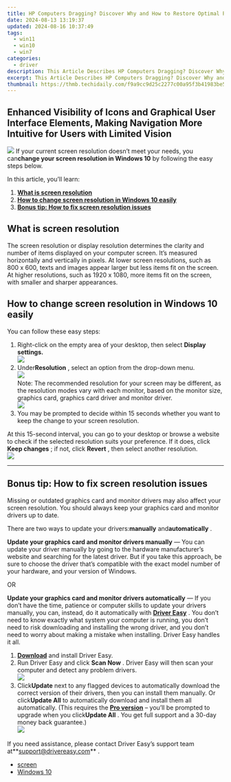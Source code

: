 ```yaml
---
title: HP Computers Dragging? Discover Why and How to Restore Optimal Performance
date: 2024-08-13 13:19:37
updated: 2024-08-16 10:37:49
tags:
  - win11
  - win10
  - win7
categories:
  - driver
description: This Article Describes HP Computers Dragging? Discover Why and How to Restore Optimal Performance
excerpt: This Article Describes HP Computers Dragging? Discover Why and How to Restore Optimal Performance
thumbnail: https://thmb.techidaily.com/f9a9cc9d25c2277c00a95f3b41983be5b23439a73a148ad43909fb1af78cba44.jpg
---
```


## Enhanced Visibility of Icons and Graphical User Interface Elements, Making Navigation More Intuitive for Users with Limited Vision

![](https://images.drivereasy.com/wp-content/uploads/2018/07/img_5b4ffe7b07316-257x300.png) If your current screen resolution doesn’t meet your needs, you can**change your screen resolution in Windows 10** by following the easy steps below.

In this article, you’ll learn:

1. [**What is screen resolution**](https://tools.techidaily.com/drivereasy/download/)
2. [**How to change screen resolution in Windows 10 easily**](https://tools.techidaily.com/drivereasy/download/)
3. [**Bonus tip: How to fix screen resolution issues**](https://tools.techidaily.com/drivereasy/download/)

## What is screen resolution

 The screen resolution or display resolution determines the clarity and number of items displayed on your computer screen. It’s measured horizontally and vertically in pixels. At lower screen resolutions, such as 800 x 600, texts and images appear larger but less items fit on the screen. At higher resolutions, such as 1920 x 1080, more items fit on the screen, with smaller and sharper appearances.

## How to change screen resolution in Windows 10 easily

You can follow these easy steps:

1. Right-click on the empty area of your desktop, then select **Display settings.**  
![](https://images.drivereasy.com/wp-content/uploads/2018/07/img_5b4f1c49d9518.jpg)
2. Under**Resolution** , select an option from the drop-down menu.  
![](https://images.drivereasy.com/wp-content/uploads/2018/10/img_5bb5da0169957.jpg)  
 Note: The recommended resolution for your screen may be different, as the resolution modes vary with each monitor, based on the monitor size, graphics card, graphics card driver and monitor driver.  
![](https://images.drivereasy.com/wp-content/uploads/2018/10/img_5bb5da2150aed.jpg)
3. You may be prompted to decide within 15 seconds whether you want to keep the change to your screen resolution.  

 At this 15-second interval, you can go to your desktop or browse a website to check if the selected resolution suits your preference. If it does, click **Keep changes** ; if not, click **Revert** ,  then select another resolution.  
![](https://images.drivereasy.com/wp-content/uploads/2018/07/img_5b500fc5a8316-1024x614.jpg)

---

## Bonus tip: How to fix screen resolution issues

 Missing or outdated graphics card and monitor drivers may also affect your screen resolution. You should always keep your graphics card and monitor drivers up to date.

 There are two ways to update your drivers:**manually** and**automatically** .

**Update your graphics card and monitor drivers manually** — You can update your driver manually by going to the hardware manufacturer’s website and searching for the latest driver. But if you take this approach, be sure to choose the driver that’s compatible with the exact model number of your hardware, and your version of Windows.

OR

**Update your graphics card and monitor drivers automatically** — If you don’t have the time, patience or computer skills to update your drivers manually, you can, instead, do it automatically with **[Driver Easy](https://tools.techidaily.com/drivereasy/download/)**  . You don’t need to know exactly what system your computer is running, you don’t need to risk downloading and installing the wrong driver, and you don’t need to worry about making a mistake when installing. Driver Easy handles it all.

1. **[Download](https://tools.techidaily.com/drivereasy/download/)**  and install Driver Easy.
2. Run Driver Easy and click **Scan Now**  . Driver Easy will then scan your computer and detect any problem drivers.  
![](https://images.drivereasy.com/wp-content/uploads/2018/11/img_5befdf13eedd8.jpg)
3. Click**Update** next to any flagged devices to automatically download the correct version of their drivers, then you can install them manually. Or click**Update All** to automatically download and install them all automatically. (This requires the **[Pro version](https://tools.techidaily.com/drivereasy/download/)**  – you’ll be prompted to upgrade when you click**Update All** . You get full support and a 30-day money back guarantee.)  
![](https://images.drivereasy.com/wp-content/uploads/2018/11/img_5befdf7c39e1b.jpg)

 If you need assistance, please contact Driver Easy’s support team at**<support@drivereasy.com>** .  

* [screen](https://tools.techidaily.com/drivereasy/download/)
* [Windows 10](https://tools.techidaily.com/drivereasy/download/)

<ins class="adsbygoogle"
     style="display:block"
     data-ad-format="autorelaxed"
     data-ad-client="ca-pub-7571918770474297"
     data-ad-slot="1223367746"></ins>



<ins class="adsbygoogle"
     style="display:block"
     data-ad-client="ca-pub-7571918770474297"
     data-ad-slot="8358498916"
     data-ad-format="auto"
     data-full-width-responsive="true"></ins>
